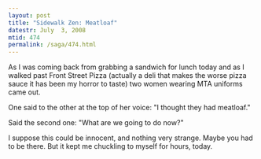 ```yaml
---
layout: post
title: "Sidewalk Zen: Meatloaf"
datestr: July  3, 2008
mtid: 474
permalink: /saga/474.html
---
```


As I was coming back from grabbing a sandwich for lunch today and as I walked past Front Street Pizza (actually a deli that makes the worse pizza sauce it has been my horror to taste) two women wearing MTA uniforms came out.

One said to the other at the top of her voice: "I thought they had meatloaf."

Said the second one: "What are we going to do now?"

I suppose this could be innocent, and nothing very strange.  Maybe you had to be there.  But it kept me chuckling to myself for hours, today.

